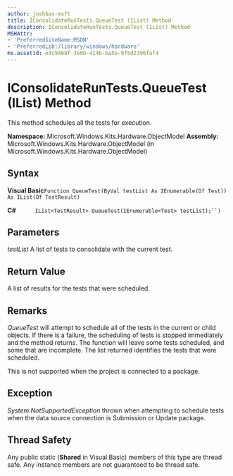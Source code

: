 ```yaml
---
author: joshbax-msft
title: IConsolidateRunTests.QueueTest (IList) Method
description: IConsolidateRunTests.QueueTest (IList) Method
MSHAttr:
- 'PreferredSiteName:MSDN'
- 'PreferredLib:/library/windows/hardware'
ms.assetid: e3c9468f-3e0b-4146-ba5e-9f5d2396faf4
---
```


# IConsolidateRunTests.QueueTest (IList) Method


This method schedules all the tests for execution.

**Namespace:** Microsoft.Windows.Kits.Hardware.ObjectModel **Assembly:** Microsoft.Windows.Kits.Hardware.ObjectModel (in Microsoft.Windows.Kits.Hardware.ObjectModel)

## Syntax


**Visual Basic**`Function QueueTest(ByVal testList As IEnumerable(Of Test)) As IList(Of TestResult)`

**C#**           `IList<TestResult> QueueTest(IEnumerable<Test> testList);``)`

## Parameters


*testList* A list of tests to consolidate with the current test.

## Return Value


A list of results for the tests that were scheduled.

## Remarks


*QueueTest* will attempt to schedule all of the tests in the current or child objects. If there is a failure, the scheduling of tests is stopped immediately and the method returns. The function will leave some tests scheduled, and some that are incomplete. The list returned identifies the tests that were scheduled.

This is not supported when the project is connected to a package.

## Exception


*System.NotSupportedException* thrown when attempting to schedule tests when the data source connection is Submission or Update package.

## Thread Safety


Any public static (**Shared** in Visual Basic) members of this type are thread safe. Any instance members are not guaranteed to be thread safe.

 

 






